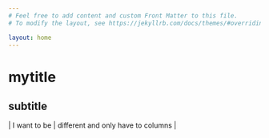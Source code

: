 ```yaml
---
# Feel free to add content and custom Front Matter to this file.
# To modify the layout, see https://jekyllrb.com/docs/themes/#overriding-theme-defaults

layout: home
---
```

# mytitle
## subtitle

| I want to be   |   different and only have to columns   |
